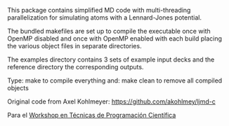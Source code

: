 This package contains simplified MD code with multi-threading
parallelization for simulating atoms with a Lennard-Jones potential.

The bundled makefiles are set up to compile the executable once
with OpenMP disabled and once with OpenMP enabled with each build
placing the various object files in separate directories.

The examples directory contains 3 sets of example input decks
and the reference directory the corresponding outputs.

Type: make
to compile everything and: make clean
to remove all compiled objects

Original code from Axel Kohlmeyer: https://github.com/akohlmey/ljmd-c

Para el [Workshop en Técnicas de Programación Científica](wp.df.uba.ar/wtpc)

